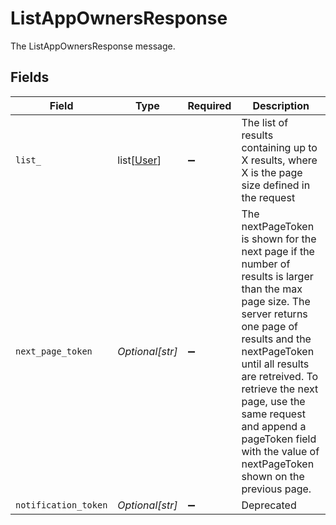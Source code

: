 # ListAppOwnersResponse

The ListAppOwnersResponse message.


## Fields

| Field                                                                                                                                                                                                                                                                                                                                          | Type                                                                                                                                                                                                                                                                                                                                           | Required                                                                                                                                                                                                                                                                                                                                       | Description                                                                                                                                                                                                                                                                                                                                    |
| ---------------------------------------------------------------------------------------------------------------------------------------------------------------------------------------------------------------------------------------------------------------------------------------------------------------------------------------------- | ---------------------------------------------------------------------------------------------------------------------------------------------------------------------------------------------------------------------------------------------------------------------------------------------------------------------------------------------- | ---------------------------------------------------------------------------------------------------------------------------------------------------------------------------------------------------------------------------------------------------------------------------------------------------------------------------------------------- | ---------------------------------------------------------------------------------------------------------------------------------------------------------------------------------------------------------------------------------------------------------------------------------------------------------------------------------------------- |
| `list_`                                                                                                                                                                                                                                                                                                                                        | list[[User](../../models/shared/user.md)]                                                                                                                                                                                                                                                                                                      | :heavy_minus_sign:                                                                                                                                                                                                                                                                                                                             | The list of results containing up to X results, where X is the page size defined in the request                                                                                                                                                                                                                                                |
| `next_page_token`                                                                                                                                                                                                                                                                                                                              | *Optional[str]*                                                                                                                                                                                                                                                                                                                                | :heavy_minus_sign:                                                                                                                                                                                                                                                                                                                             | The nextPageToken is shown for the next page if the number of results is larger than the max page size. The server returns one page of results and the nextPageToken until all results are retreived. To retrieve the next page, use the same request and append a pageToken field with the value of nextPageToken shown on the previous page. |
| `notification_token`                                                                                                                                                                                                                                                                                                                           | *Optional[str]*                                                                                                                                                                                                                                                                                                                                | :heavy_minus_sign:                                                                                                                                                                                                                                                                                                                             | Deprecated                                                                                                                                                                                                                                                                                                                                     |